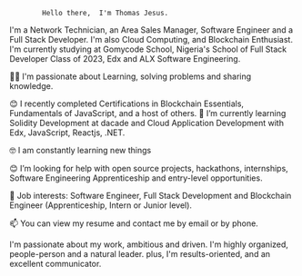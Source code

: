 			Hello there,  I'm Thomas Jesus.



I'm a Network Technician, an Area Sales Manager, Software Engineer and a Full Stack Developer. I'm also Cloud Computing, and Blockchain Enthusiast.
I'm currently studying at Gomycode School, Nigeria's School of Full Stack Developer Class of 2023, Edx and ALX Software Engineering.

🧑‍💻 I'm passionate about Learning, solving problems and sharing knowledge.

😊 I recently completed Certifications in Blockchain Essentials, Fundamentals of JavaScript, and a host of others.
🌱 I’m currently learning Solidity Development at dacade and Cloud Application Development with Edx,  JavaScript, Reactjs, .NET.

🤓 I am constantly learning new things

😊 I’m looking for help with open source projects, hackathons, internships, Software Engineering Apprenticeship and entry-level opportunities.

💼 Job interests: Software Engineer, Full Stack Development and Blockchain Engineer (Apprenticeship, Intern or Junior level).

📫 You can view my resume and contact me by email or by phone.

I'm passionate about my work, ambitious and driven. I'm highly organized, people-person and a natural leader. plus, I'm  results-oriented, and an excellent communicator.
